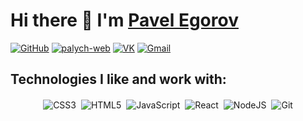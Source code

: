 # Hi there 👋 I'm [Pavel Egorov](https://Palych18)
[<img alt="GitHub" src="https://img.shields.io/badge/GitHub-100000?logo=github&style=for-the-badge&logoColor=white">](https://github.com/Palych18)
[<img alt="palych-web" src="https://img.shields.io/badge/Portfolio-%2300693E.svg?&style=for-the-badge">](https://palych-web.com)
[<img alt="VK" src="https://img.shields.io/badge/VK-4A76A8?logo=vk&style=for-the-badge&logoColor=white">](https://vk.com/feed)
[<img alt="Gmail" src="https://img.shields.io/badge/Gmail-D14836?style=for-the-badge&logo=gmail&logoColor=white" />](mailto:paulyugoroff@gmail.com)

<h2>Technologies I like and work with:</h2>

<p align="center">
<img alt="CSS3" src="https://img.shields.io/badge/css3%20-%231572B6.svg?&style=for-the-badge&logo=css3&logoColor=white" style="margin:2px;"/>
<img alt="HTML5" src="https://img.shields.io/badge/HTML5%20-%23E34F26.svg?&style=for-the-badge&logo=html5&logoColor=white" style="margin:2px;"/>
<img alt="JavaScript" src="https://img.shields.io/badge/javascript%20-%23323330.svg?&style=for-the-badge&logo=javascript&logoColor=%23F7DF1E" style="margin:2px;"/>
<img alt="React" src="https://img.shields.io/badge/react%20-%2320232a.svg?&style=for-the-badge&logo=react&logoColor=%2361DAFB" style="margin:2px;"/>
<img alt="NodeJS" src="https://img.shields.io/badge/node.js%20-%2343853D.svg?&style=for-the-badge&logo=node.js&logoColor=white" style="margin:2px;"/>
<img alt="Git" src="https://img.shields.io/badge/git%20-%23F05033.svg?&style=for-the-badge&logo=git&logoColor=white" style="margin:2px;"/>
<br/>
</p>

